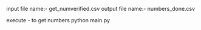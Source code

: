 input file name:- get_numverified.csv
output file name:- numbers_done.csv

execute - to get numbers
python main.py